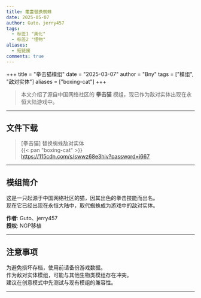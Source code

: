 ```yaml
---
title: 耄耋替换蜘蛛
date: 2025-05-07
author: Guto，jerry457
tags:
  - 标签1 "美化"
  - 标签2 "怪物"
aliases:
  - 短链接
comments: true
---
```

+++
title = "拳击猫模组"
date = "2025-03-07"
author = "Bny"
tags = ["模组", "敌对实体"]
aliases = ["boxing-cat"]
+++

> 本文介绍了源自中国网络社区的 **拳击猫** 模组，现已作为敌对实体出现在永恒大陆游戏中。

---

## 文件下载

> [拳击猫] 替换蜘蛛敌对实体  
{{< pan "boxing-cat" >}}  
https://115cdn.com/s/swwz68e3hiv?password=i667

---

## 模组简介

>  
这是一只起源于中国网络社区的猫，因其出色的拳击技能而出名。  
现在它已经出现在永恒大陆中，取代蜘蛛成为游戏中的敌对实体。  

**作者**: Guto、jerry457  
**授权**: NGP移植  

---

## 注意事项

>  
为避免损坏存档，使用前请备份游戏数据。  
作为敌对实体模组，可能与其他生物类模组存在冲突。  
建议在创意模式中先测试与现有模组的兼容性。  

---
